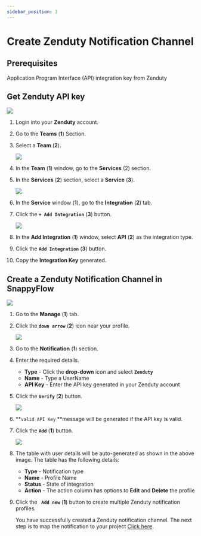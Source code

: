 ```yaml
---
sidebar_position: 3 
---
```

# Create Zenduty Notification Channel
## Prerequisites

Application Program Interface (API) integration key from Zenduty

## Get Zenduty API key

<img src="/img/Notifications/Images/image_4.PNG" /><br /> 

1. Login into your **Zenduty** account.

2. Go to the **Teams** (**1**) Section.

3. Select a **Team** (**2**).

   <img src="/img/Notifications/Images/image_5.PNG" /><br /> 

4. In the **Team** (**1**) window, go to the **Services** (2) section.

5. In the **Services** (**2**) section, select a **Service** (**3**).

   <img src="/img/Notifications/Images/image_6.PNG" /><br />

6. In the **Service** window (**1**), go to the **Integration** (**2**) tab.

7. Click the  **`+ Add Integration`** (**3**) button.

   <img src="/img/Notifications/Images/image_7.PNG" /><br />

8. In the **Add Integration** (**1**) window, select **API** (**2**) as the integration type.

9. Click the **`Add Integration`** (**3**) button.

10. Copy the **Integration Key** generated.
## Create a Zenduty Notification Channel in SnappyFlow

<img src="/img/Notifications/Images/image_1.PNG" /><br />

1. Go to the **Manage** (**1**) tab.

2. Click the **`down arrow`**  (**2**) icon near your profile.

   <img src="/img/Notifications/Images/image_8.PNG" /><br />

3. Go to the **Notification**  (**1**) section.

4. Enter the required details.
   - **Type** - Click the **drop-down** icon and select **`Zenduty`**
   - **Name** - Type a UserName
   - **API Key** - Enter the API key generated in your Zenduty account

5. Click the **`Verify`** (**2**) button.

   <img src="/img/Notifications/Images/image_9.PNG" /><br />

6.   **`valid API Key` **message will be generated if the API key is valid.

7. Click the **`Add`** (**1**) button.

   <img src="/img/Notifications/Images/image_10.PNG" /><br /> 

8. The table with user details will be auto-generated as shown in the above image. The table has the following details:

   - **Type** - Notification type
   - **Name** - Profile Name
   - **Status** - State of integration
   - **Action** - The action column has options to **Edit** and **Delete** the profile

9. Click the **` Add new`**  (**1**) button to create multiple Zenduty notification profiles.

   You have successfully created a Zenduty notification channel. The next step is to map the notification to your project [Click here](/docs/sidebar-sf-selfhosted-turbo/Alerts_notifications/Notifications/Map_Notification_Alerts/map_projects_to_channels).

